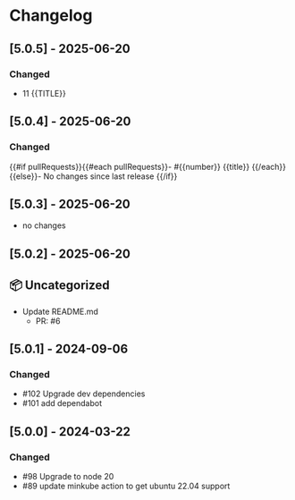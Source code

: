 # Changelog

## [5.0.5] - 2025-06-20

### Changed

- 11 {{TITLE}}

## [5.0.4] - 2025-06-20

### Changed

{{#if pullRequests}}{{#each pullRequests}}- #{{number}} {{title}}
{{/each}}{{else}}- No changes since last release
{{/if}}

## [5.0.3] - 2025-06-20

- no changes

## [5.0.2] - 2025-06-20

## 📦 Uncategorized

- Update README.md
   - PR: #6

## [5.0.1] - 2024-09-06

### Changed

- #102 Upgrade dev dependencies
- #101 add dependabot

## [5.0.0] - 2024-03-22

### Changed

- #98 Upgrade to node 20
- #89 update minkube action to get ubuntu 22.04 support
